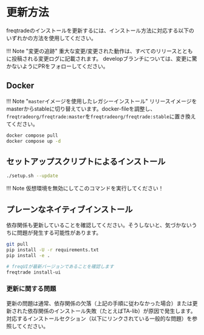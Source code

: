 # 更新方法

freqtradeのインストールを更新するには、インストール方法に対応する以下のいずれかの方法を使用してください。

!!! Note "変更の追跡"
    重大な変更/変更された動作は、すべてのリリースとともに投稿される変更ログに記載されます。
    developブランチについては、変更に驚かないようにPRをフォローしてください。

## Docker

!!! Note "`master`イメージを使用したレガシーインストール"
    リリースイメージをmasterからstableに切り替えています。docker-fileを調整し、`freqtradeorg/freqtrade:master`を`freqtradeorg/freqtrade:stable`に置き換えてください。

``` bash
docker compose pull
docker compose up -d
```

## セットアップスクリプトによるインストール

``` bash
./setup.sh --update
```

!!! Note
    仮想環境を無効にしてこのコマンドを実行してください！

## プレーンなネイティブインストール

依存関係も更新していることを確認してください。そうしないと、気づかないうちに問題が発生する可能性があります。

``` bash
git pull
pip install -U -r requirements.txt
pip install -e .

# freqUIが最新バージョンであることを確認します
freqtrade install-ui 
```

### 更新に関する問題

更新の問題は通常、依存関係の欠落（上記の手順に従わなかった場合）または更新された依存関係のインストール失敗（たとえばTA-lib）が原因で発生します。
対応するインストールセクション（以下にリンクされている一般的な問題）を参照してください。